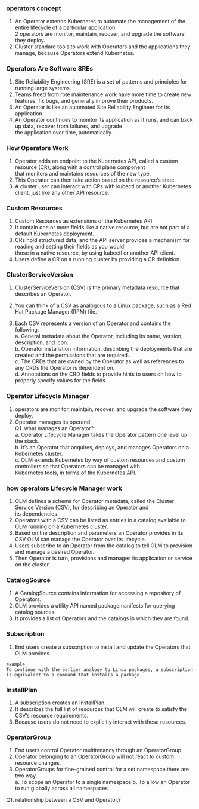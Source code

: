 ### operators concept  
1. An Operator extends Kubernetes to automate the management of the entire lifecycle
of a particular application.   
2 operators are monitor, maintain, recover, and upgrade the software they deploy.     
3. Cluster standard tools to work with Operators and the applications they manage, because Operators extend Kubernetes.   


### Operators Are Software SREs
1. Site Reliability Engineering (SRE) is a set of patterns and principles for running large systems.     
2. Teams freed from rote maintenance work have more time to create new features, fix bugs, and generally improve their products.     
3. An Operator is like an automated Site Reliability Engineer for its application.   
4. An Operator continues to monitor its application as it runs, and can back up data, recover from failures, and upgrade  
the application over time, automatically.      

### How Operators Work   
1. Operator adds an endpoint to the Kubernetes API, called a custom resource (CR), along with a control plane component   
that monitors and maintains resources of the new type.    
2. This Operator can then take action based on the resource’s state.  
3. A cluster user can interact with CRs with kubectl or another Kubernetes client, just like any other API resource.   

### Custom Resources   
1. Custom Resources as extensions of the Kubernetes API.  
2. It contain one or more fields like a native resource, but are not part of a default Kubernetes deployment.    
3. CRs hold structured data, and the API server provides a mechanism for reading and setting their fields as you would   
those in a native resource, by using kubectl or another API client.  
4. Users define a CR on a running cluster by providing a CR definition.    

### ClusterServiceVersion   
1. ClusterServiceVersion (CSV) is the primary metadata resource that describes an Operator.   
2. You can think of a CSV as analogous to a Linux package, such as a Red Hat Package Manager (RPM) file.  
 
2. Each CSV represents a version of an Operator and contains the following.  
    a. General metadata about the Operator, including its name, version, description, and icon.  
    b. Operator installation information, describing the deployments that are created and the permissions that are required.  
    c. The CRDs that are owned by the Operator as well as references to any CRDs the Operator is dependent on.  
    d. Annotations on the CRD fields to provide hints to users on how to properly specify values for the fields.  
   
### Operator Lifecycle Manager  
1. operators are monitor, maintain, recover, and upgrade the software they deploy.  
2. Operator manages its operand.    
Q1. what manages an Operator?     
a. Operator Lifecycle Manager takes the Operator pattern one level up the stack.  
b. it’s an Operator that acquires, deploys, and manages Operators on a Kubernetes cluster.   
c. OLM extends Kubernetes by way of custom resources and custom controllers so that Operators can be managed with   
Kubernetes tools, in terms of the Kubernetes API.   

### how operators Lifecycle Manager  work     
1. OLM defines a schema for Operator metadata, called the Cluster Service Version (CSV), for describing an Operator and       
its dependencies.   
2. Operators with a CSV can be listed as entries in a catalog available to OLM running on a Kubernetes cluster.    
3. Based on the description and parameters an Operator provides in its CSV  OLM can manage the Operator over its lifecycle.   
4. Users subscribe to an Operator from the catalog to tell OLM to provision and manage a desired Operator.   
5. Then Operator is turn, provisions and manages its application or service on the cluster.       

### CatalogSource    
1. A CatalogSource contains information for accessing a repository of Operators.   
2. OLM provides a utility API named packagemanifests for querying catalog sources.  
3. It provides a list of Operators and the catalogs in which they are found.   

### Subscription  
1. End users create a subscription to install and update the Operators that OLM provides.   
``` 
example  
To continue with the earlier analogy to Linux packages, a subscription is equivalent to a command that installs a package.  
````   
### InstallPlan  
1. A subscription creates an InstallPlan.  
2. It describes the full list of resources that OLM will create to satisfy the CSV’s resource requirements.   
3. Because users do not need to explicitly interact with these resources.   
### OperatorGroup  
1. End users control Operator multitenancy through an OperatorGroup.   
2. Operator belonging to an OperatorGroup will not react to custom resource changes.  
3. OperatorGroups for fine-grained control for a set namespace there are two way.  
a. To scope an Operator to a single namespace 
b. To allow an Operator to run globally across all namespaces  

Q1. relationship between a CSV and Operator.?  
